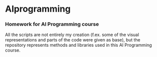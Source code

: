 # AIprogramming

### Homework for AI Programming course

All the scripts are not entirely my creation (f.ex. some of the visual representations and parts of the code were given as base), but the repository represents methods and libraries used in this AI Programming course.
